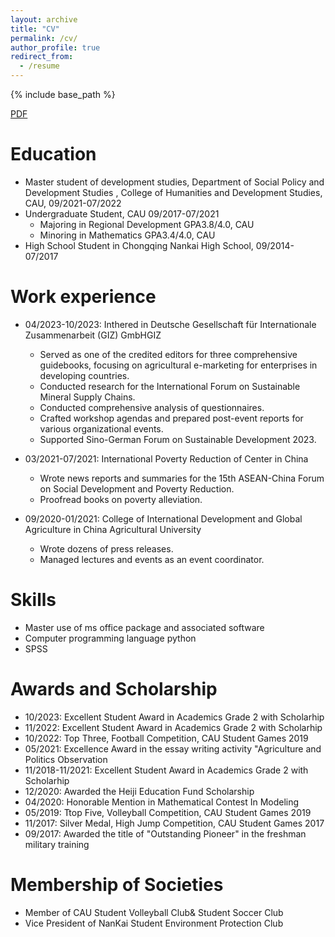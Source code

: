 ```yaml
---
layout: archive
title: "CV"
permalink: /cv/
author_profile: true
redirect_from:
  - /resume
---
```


{% include base_path %}

[PDF](http://academicpages.github.io/files/CV.pdf)

Education
======
* Master student of development studies, Department of Social Policy and  Development Studies , College of Humanities and Development Studies, CAU, 09/2021-07/2022
* Undergraduate Student, CAU 09/2017-07/2021
  * Majoring in Regional Development GPA3.8/4.0, CAU
  * Minoring in Mathematics GPA3.4/4.0, CAU
* High School Student in Chongqing Nankai High School, 09/2014-07/2017

Work experience
======
* 04/2023-10/2023: Inthered in Deutsche Gesellschaft für Internationale Zusammenarbeit (GIZ) GmbHGIZ
  * Served as one of the credited editors for three comprehensive guidebooks, focusing on agricultural e-marketing for enterprises in developing countries.
  * Conducted research for the International Forum on Sustainable Mineral Supply Chains. 
  * Conducted comprehensive analysis of questionnaires.
  * Crafted workshop agendas and prepared post-event reports for various organizational events.
  * Supported Sino-German Forum on Sustainable Development 2023. 

* 03/2021-07/2021: International Poverty Reduction of Center in China
  * Wrote news reports and summaries for the 15th ASEAN-China Forum on Social Development and Poverty Reduction. 
  * Proofread books on poverty alleviation.
    
* 09/2020-01/2021: College of International Development and Global Agriculture in China Agricultural University
  * Wrote dozens of press releases.
  * Managed lectures and events as an event coordinator. 
  
Skills
======
* Master use of ms office package and associated software
* Computer programming language python
* SPSS

Awards and Scholarship
======
* 10/2023: Excellent Student Award in Academics Grade 2 with Scholarhip
* 11/2022: Excellent Student Award in Academics Grade 2 with Scholarhip
* 10/2022: Top Three, Football Competition, CAU Student Games 2019
* 05/2021: Excellence Award in the essay writing activity "Agriculture and Politics Observation
* 11/2018-11/2021: Excellent Student Award in Academics Grade 2  with Scholarhip 
* 12/2020: Awarded the Heiji Education Fund Scholarship
* 04/2020: Honorable Mention in  Mathematical Contest In Modeling
* 05/2019: Ttop Five, Volleyball Competition, CAU Student Games 2019
* 11/2017: Silver Medal, High Jump Competition, CAU Student Games 2017
* 09/2017: Awarded the title of "Outstanding Pioneer" in the freshman military training

Membership of Societies
======
* Member of CAU Student Volleyball Club& Student Soccer Club
* Vice President of NanKai Student Environment Protection Club


